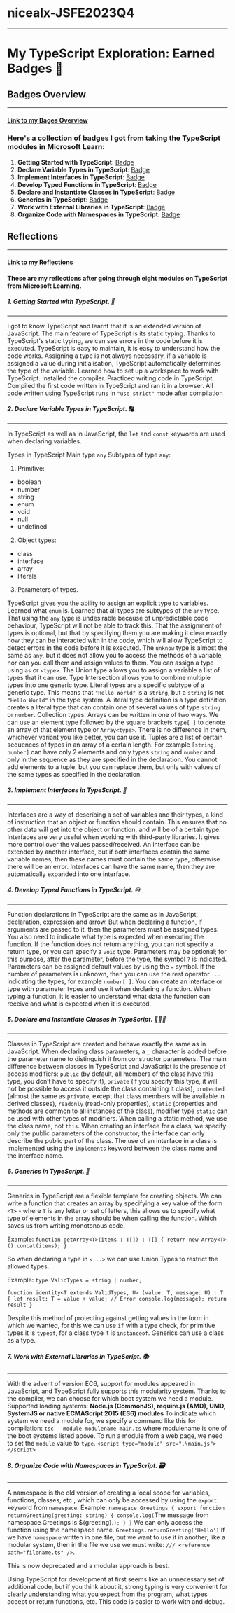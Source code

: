 # nicealx-JSFE2023Q4
___

# My TypeScript Exploration: Earned Badges 🎯

## Badges Overview
____

#### [Link to my Bages Overview](./TypeScript-Badges-Compilation.md)
### Here's a collection of badges I got from taking the TypeScript modules in Microsoft Learn:

1. **Getting Started with TypeScript**: [Badge](https://learn.microsoft.com/api/achievements/share/ru-ru/nicealx-6938/4S29NDWK?sharingId=495664853F7558C8)
2. **Declare Variable Types in TypeScript**: [Badge](https://learn.microsoft.com/api/achievements/share/ru-ru/nicealx-6938/3XLMGP9H?sharingId=495664853F7558C8)
3. **Implement Interfaces in TypeScript**: [Badge](https://learn.microsoft.com/api/achievements/share/ru-ru/nicealx-6938/UF5MHMC3?sharingId=495664853F7558C8)
4. **Develop Typed Functions in TypeScript**: [Badge](https://learn.microsoft.com/api/achievements/share/ru-ru/nicealx-6938/PTZ3JNV4?sharingId=495664853F7558C8)
5. **Declare and Instantiate Classes in TypeScript**: [Badge](https://learn.microsoft.com/api/achievements/share/ru-ru/nicealx-6938/3XLQLUMH?sharingId=495664853F7558C8)
6. **Generics in TypeScript**: [Badge](https://learn.microsoft.com/api/achievements/share/ru-ru/nicealx-6938/ZPFC6Y42?sharingId=495664853F7558C8)
7. **Work with External Libraries in TypeScript**: [Badge](https://learn.microsoft.com/api/achievements/share/ru-ru/nicealx-6938/FZUTLT2X?sharingId=495664853F7558C8)
8. **Organize Code with Namespaces in TypeScript**: [Badge](https://learn.microsoft.com/api/achievements/share/ru-ru/nicealx-6938/HYGTMLZ8?sharingId=495664853F7558C8)

## Reflections
____

#### [Link to my Reflections](./TypeScript-Modules-Reflections.md)

#### These are my reflections after going through eight modules on TypeScript from Microsoft Learning.

##### 1. Getting Started with TypeScript. 🚀
___
I got to know TypeScript and learnt that it is an extended version of JavaScript. The main feature of TypeScript is its static typing. Thanks to TypeScript's static typing, we can see errors in the code before it is executed. TypeScript is easy to maintain, it is easy to understand how the code works. Assigning a type is not always necessary, if a variable is assigned a value during initialisation, TypeScript automatically determines the type of the variable. Learned how to set up a workspace to work with TypeScript. Installed the compiler. Practiced writing code in TypeScript. Compiled the first code written in TypeScript and ran it in a browser. All code written using TypeScript runs in `"use strict"` mode after compilation


##### 2. Declare Variable Types in TypeScript. 🔠
____
In TypeScript as well as in JavaScript, the `let` and `const` keywords are used when declaring variables.

Types in TypeScript
Main type `any`
Subtypes of type `any`:
1. Primitive:
- boolean
- number
- string
- enum
- void
- null
- undefined

2. Object types:
- class
- interface
- array
- literals

3. Parameters of types.

TypeScript gives you the ability to assign an explicit type to variables. Learned what `enum` is. Learned that all types are subtypes of the `any` type. That using the `any` type is undesirable because of unpredictable code behaviour, TypeScript will not be able to track this. That the assignment of types is optional, but that by specifying them you are making it clear exactly how they can be interacted with in the code, which will allow TypeScript to detect errors in the code before it is executed. The `unknow` type is almost the same as `any`, but it does not allow you to access the methods of a variable, nor can you call them and assign values to them. You can assign a type using `as` or `<type>`. The Union type allows you to assign a variable a list of types that it can use. Type Intersection allows you to combine multiple types into one generic type. Literal types are a specific subtype of a generic type. This means that `"Hello World"` is a `string`, but a `string` is not `"Hello World"` in the type system. A literal type definition is a type definition creates a literal type that can contain one of several values of type `string` or `number`. Collection types. Arrays can be written in one of two ways. We can use an element type followed by the square brackets `type[ ]` to denote an array of that element type or `Array<type>`. There is no difference in them, whichever variant you like better, you can use it. Tuples are a list of certain sequences of types in an array of a certain length. For example `[string, number]` can have only 2 elements and only types `string` and `number` and only in the sequence as they are specified in the declaration. You cannot add elements to a tuple, but you can replace them, but only with values of the same types as specified in the declaration.

##### 3. Implement Interfaces in TypeScript. 🧩
____
Interfaces are a way of describing a set of variables and their types, a kind of instruction that an object or function should contain. This ensures that no other data will get into the object or function, and will be of a certain type. Interfaces are very useful when working with third-party libraries. It gives more control over the values passed/received. An interface can be extended by another interface, but if both interfaces contain the same variable names, then these names must contain the same type, otherwise there will be an error. Interfaces can have the same name, then they are automatically expanded into one interface.

##### 4. Develop Typed Functions in TypeScript. ♾️
____
Function declarations in TypeScript are the same as in JavaScript, declaration, expression and arrow. But when declaring a function, if arguments are passed to it, then the parameters must be assigned types. You also need to indicate what type is expected when executing the function.
If the function does not return anything, you can not specify a return type, or you can specify a `void` type. Parameters may be optional; for this purpose, after the parameter, before the type, the symbol `?` is indicated. Parameters can be assigned default values by using the `=` symbol. If the number of parameters is unknown, then you can use the rest operator `...` indicating the types, for example `number[ ]`. You can create an interface or type with parameter types and use it when declaring a function. When typing a function, it is easier to understand what data the function can receive and what is expected when it is executed.

##### 5. Declare and Instantiate Classes in TypeScript. 🧑🏻‍🦱
____
Classes in TypeScript are created and behave exactly the same as in JavaScript. When declaring class parameters, a `_` character is added before the parameter name to distinguish it from constructor parameters. The main difference between classes in TypeScript and JavaScript is the presence of access modifiers: `public` (by default, all members of the class have this type, you don’t have to specify it), `private` (if you specify this type, it will not be possible to access it outside the class containing it class), `protected` (almost the same as `private`, except that class members will be available in derived classes), `readonly` (read-only properties), `static` (properties and methods are common to all instances of the class), modifier type `static` can be used with other types of modifiers.
When calling a static method, we use the class name, not `this`.
When creating an interface for a class, we specify only the public parameters of the constructor; the interface can only describe the public part of the class.
The use of an interface in a class is implemented using the `implements` keyword between the class name and the interface name.

##### 6. Generics in TypeScript. 🎲
____
Generics in TypeScript are a flexible template for creating objects. We can write a function that creates an array by specifying a key value of the form `<T>` - where `T` is any letter or set of letters, this allows us to specify what type of elements in the array should be when calling the function. Which saves us from writing monotonous code.

Example:
`function getArray<T>(items : T[]) : T[] {
     return new Array<T>().concat(items);
}`

So when declaring a type in `<...>` we can use Union Types to restrict the allowed types.

Example:
`type ValidTypes = string | number;`

`function identity<T extends ValidTypes, U> (value: T, message: U) : T {
     let result: T = value + value; // Error
     console.log(message);
     return result
}`


Despite this method of protecting against getting values in the form in which we wanted, for this we can use `if` with a type check, for primitive types it is `typeof`, for a class type it is `instanceof`.
Generics can use a class as a type.

##### 7. Work with External Libraries in TypeScript. 📚
____
With the advent of version EC6, support for modules appeared in JavaScript, and TypeScript fully supports this modularity system. Thanks to the compiler, we can choose for which boot system we need a module. Supported loading systems: **Node.js (CommonJS), require.js (AMD), UMD, SystemJS or native ECMAScript 2015 (ES6) modules**
To indicate which system we need a module for, we specify a command like this for compilation:
`tsc --module modulename main.ts`
where modulename is one of the boot systems listed above.
To run a module from a web page, we need to set the `module` value to `type`.
`<script type="module" src=".\main.js"></script>`

##### 8. Organize Code with Namespaces in TypeScript. 🗃
____
A namespace is the old version of creating a local scope for variables, functions, classes, etc., which can only be accessed by using the `export` keyword from `namespace`.
Example:
`namespace Greetings {
     export function returnGreeting(greeting: string) {
         console.log(`The message from namespace Greetings is ${greeting}.`);
     }
}`
We can only access the function using the namespace name.
`Greetings.returnGreeting('Hello')`
If we have `namespace` written in one file, but we want to use it in another, like a modular system, then in the file we use we must write:
`/// <reference path="filename.ts" />`.

This is now deprecated and a modular approach is best.

Using TypeScript for development at first seems like an unnecessary set of additional code, but if you think about it, strong typing is very convenient for clearly understanding what you expect from the program, what types accept or return functions, etc. This code is easier to work with and debug.
